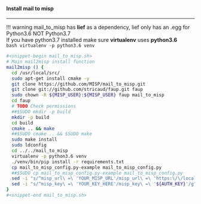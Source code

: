 #### Install mail to misp
--------------------

!!! warning
    mail_to_misp has **lief** as a dependency, lief only has an .egg for Python3.6 NOT Python3.7<br />
    If you have python3.7 installed make sure **virtualenv** uses **python3.6**<br />
    ```bash
    virtualenv -p python3.6 venv
    ```

```bash
#<snippet-begin mail_to_misp.sh>
# Main mail2misp install function
mail2misp () {
  cd /usr/local/src/
  sudo apt-get install cmake -y
  git clone https://github.com/MISP/mail_to_misp.git
  git clone git://github.com/stricaud/faup.git faup
  sudo chown -R ${MISP_USER}:${MISP_USER} faup mail_to_misp
  cd faup
  # TODO Check permissions
  ##$SUDO mkdir -p build
  mkdir -p build
  cd build
  cmake .. && make
  ##$SUDO cmake .. && $SUDO make
  sudo make install
  sudo ldconfig
  cd ../../mail_to_misp
  virtualenv -p python3.6 venv
  ./venv/bin/pip install -r requirements.txt
  cp mail_to_misp_config.py-example mail_to_misp_config.py
  ##$SUDO cp mail_to_misp_config.py-example mail_to_misp_config.py
  sed -i "s/^misp_url\ =\ 'YOUR_MISP_URL'/misp_url\ =\ 'https:\/\/localhost'/g" /usr/local/src/mail_to_misp/mail_to_misp_config.py
  sed -i "s/^misp_key\ =\ 'YOUR_KEY_HERE'/misp_key\ =\ '${AUTH_KEY}'/g" /usr/local/src/mail_to_misp/mail_to_misp_config.py
}
#<snippet-end mail_to_misp.sh>
```

